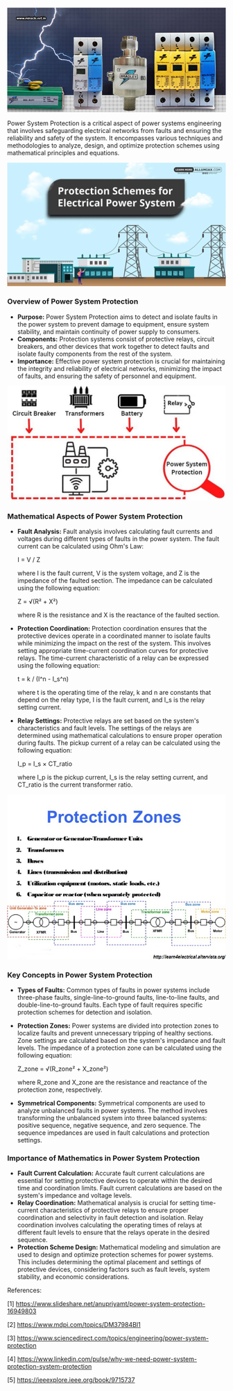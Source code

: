 ![image](4.jpg)

Power System Protection is a critical aspect of power systems engineering that involves safeguarding electrical networks from faults and ensuring the reliability and safety of the system. It encompasses various techniques and methodologies to analyze, design, and optimize protection schemes using mathematical principles and equations.

![image](1.webp)

### Overview of Power System Protection
- **Purpose:** Power System Protection aims to detect and isolate faults in the power system to prevent damage to equipment, ensure system stability, and maintain continuity of power supply to consumers.
- **Components:** Protection systems consist of protective relays, circuit breakers, and other devices that work together to detect faults and isolate faulty components from the rest of the system.
- **Importance:** Effective power system protection is crucial for maintaining the integrity and reliability of electrical networks, minimizing the impact of faults, and ensuring the safety of personnel and equipment.

![image](2.webp)

### Mathematical Aspects of Power System Protection
- **Fault Analysis:** Fault analysis involves calculating fault currents and voltages during different types of faults in the power system. The fault current can be calculated using Ohm's Law:

  I = V / Z

  where I is the fault current, V is the system voltage, and Z is the impedance of the faulted section. The impedance can be calculated using the following equation:

  Z = √(R² + X²)

  where R is the resistance and X is the reactance of the faulted section.

- **Protection Coordination:** Protection coordination ensures that the protective devices operate in a coordinated manner to isolate faults while minimizing the impact on the rest of the system. This involves setting appropriate time-current coordination curves for protective relays. The time-current characteristic of a relay can be expressed using the following equation:

  t = k / (I^n - I_s^n)

  where t is the operating time of the relay, k and n are constants that depend on the relay type, I is the fault current, and I_s is the relay setting current.

- **Relay Settings:** Protective relays are set based on the system's characteristics and fault levels. The settings of the relays are determined using mathematical calculations to ensure proper operation during faults. The pickup current of a relay can be calculated using the following equation:

  I_p = I_s × CT_ratio

  where I_p is the pickup current, I_s is the relay setting current, and CT_ratio is the current transformer ratio.

![image](3.jpg)


### Key Concepts in Power System Protection
- **Types of Faults:** Common types of faults in power systems include three-phase faults, single-line-to-ground faults, line-to-line faults, and double-line-to-ground faults. Each type of fault requires specific protection schemes for detection and isolation.
- **Protection Zones:** Power systems are divided into protection zones to localize faults and prevent unnecessary tripping of healthy sections. Zone settings are calculated based on the system's impedance and fault levels. The impedance of a protection zone can be calculated using the following equation:

  Z_zone = √(R_zone² + X_zone²)

  where R_zone and X_zone are the resistance and reactance of the protection zone, respectively.

- **Symmetrical Components:** Symmetrical components are used to analyze unbalanced faults in power systems. The method involves transforming the unbalanced system into three balanced systems: positive sequence, negative sequence, and zero sequence. The sequence impedances are used in fault calculations and protection settings.

### Importance of Mathematics in Power System Protection
- **Fault Current Calculation:** Accurate fault current calculations are essential for setting protective devices to operate within the desired time and coordination limits. Fault current calculations are based on the system's impedance and voltage levels.
- **Relay Coordination:** Mathematical analysis is crucial for setting time-current characteristics of protective relays to ensure proper coordination and selectivity in fault detection and isolation. Relay coordination involves calculating the operating times of relays at different fault levels to ensure that the relays operate in the desired sequence.
- **Protection Scheme Design:** Mathematical modeling and simulation are used to design and optimize protection schemes for power systems. This includes determining the optimal placement and settings of protective devices, considering factors such as fault levels, system stability, and economic considerations.

References:

[1] https://www.slideshare.net/anupriyamt/power-system-protection-16949803

[2] https://www.mdpi.com/topics/DM37984BI1

[3] https://www.sciencedirect.com/topics/engineering/power-system-protection

[4] https://www.linkedin.com/pulse/why-we-need-power-system-protection-system-protection

[5] https://ieeexplore.ieee.org/book/9715737